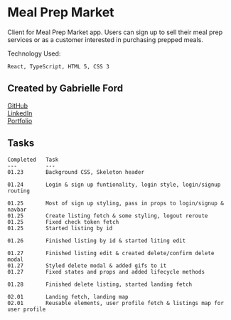 # Meal Prep Market

Client for Meal Prep Market app. Users can sign up to sell their meal prep services or as a customer interested in purchasing prepped meals.

Technology Used:
    
    React, TypeScript, HTML 5, CSS 3

## Created by Gabrielle Ford
[GitHub](https://github.com/gabrielleford)  
[LinkedIn](https://www.linkedin.com/in/gabrielle-f-293251221/)  
[Portfolio](https://gabrielleford.github.io/)

## Tasks
    Completed   Task
    ---         ---
    01.23       Background CSS, Skeleton header
    
    01.24       Login & sign up funtionality, login style, login/signup routing
    
    01.25       Most of sign up styling, pass in props to login/signup & navbar
    01.25       Create listing fetch & some styling, logout reroute
    01.25       Fixed check token fetch
    01.25       Started listing by id

    01.26       Finished listing by id & started liting edit
    
    01.27       Finished listing edit & created delete/confirm delete modal
    01.27       Styled delete modal & added gifs to it
    01.27       Fixed states and props and added lifecycle methods
    
    01.28       Finished delete listing, started landing fetch
    
    02.01       Landing fetch, landing map
    02.01       Reusable elements, user profile fetch & listings map for user profile
